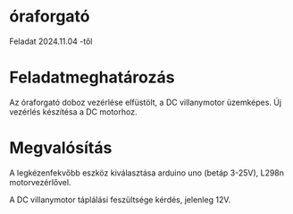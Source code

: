 # óraforgató
Feladat 2024.11.04 -től

# Feladatmeghatározás
Az óraforgató doboz vezérlése elfüstölt, a DC villanymotor üzemképes. Új vezérlés készítésa a DC motorhoz.<br>


# Megvalósítás
A legkézenfekvőbb eszköz kiválasztása arduino uno (betáp 3-25V), L298n motorvezérlővel.

A DC villanymotor táplálási feszültsége kérdés, jelenleg 12V.